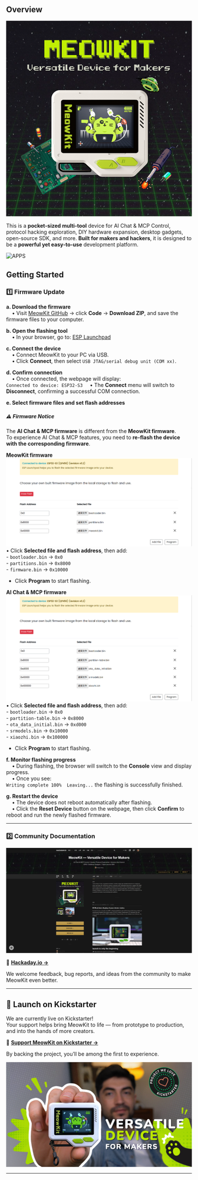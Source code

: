 ## Overview

![HEADER](2.assets/header.png)

This is a **pocket-sized multi-tool** device for AI Chat & MCP Control, protocol hacking exploration, DIY hardware expansion, desktop gadgets, open-source SDK, and more. **Built for makers and hackers**, it is designed to be a **powerful yet easy-to-use** development platform.

![APPS](2.assets/apps_list.png)

## Getting Started

### 1️⃣ Firmware Update

**a. Download the firmware**  
&nbsp;&nbsp;&nbsp;&nbsp;• Visit [MeowKit GitHub](https://github.com/happy-mingo/MeowKit) → click **Code** → **Download ZIP**, and save the firmware files to your computer.


**b. Open the flashing tool**  
&nbsp;&nbsp;&nbsp;&nbsp;• In your browser, go to: [ESP Launchpad](https://espressif.github.io/esp-launchpad/)  

**c. Connect the device**  
&nbsp;&nbsp;&nbsp;&nbsp;• Connect MeowKit to your PC via USB.  
&nbsp;&nbsp;&nbsp;&nbsp;• Click **Connect**, then select `USB JTAG/serial debug unit (COM xx)`.  

**d. Confirm connection**  
&nbsp;&nbsp;&nbsp;&nbsp;• Once connected, the webpage will display:  
     ```
     Connected to device: ESP32-S3
     ```
&nbsp;&nbsp;&nbsp;&nbsp;• The **Connect** menu will switch to **Disconnect**, confirming a successful COM connection.  

**e. Select firmware files and set flash addresses**
  ##### ⚠️ Firmware Notice

The **AI Chat & MCP firmware** is different from the **MeowKit firmware**.  
To experience AI Chat & MCP features, you need to **re-flash the device with the corresponding firmware**.

   **MeowKit firmware**
    ![FLASH](2.assets/flash_1.png)
   • Click **Selected file and flash address**, then add:  
     - `bootloader.bin` → `0x0`  
     - `partitions.bin` → `0x8000`  
     - `firmware.bin` → `0x10000`  
   - Click **Program** to start flashing.  

   **AI Chat & MCP firmware**
   ![FLASH](2.assets/flash_2.png)
   • Click **Selected file and flash address**, then add:  
     - `bootloader.bin` → `0x0`  
     - `partition-table.bin` → `0x8000`  
     - `ota_data_initial.bin` → `0xd000`  
     - `srmodels.bin` → `0x10000`  
     - `xiaozhi.bin` → `0x100000`  
   - Click **Program** to start flashing.  

**f. Monitor flashing progress**  
&nbsp;&nbsp;&nbsp;&nbsp;• During flashing, the browser will switch to the **Console** view and display progress.  
&nbsp;&nbsp;&nbsp;&nbsp;• Once you see:  
     ```
     Writing complete 100% 
     Leaving...
     ```
     the flashing is successfully finished.  

**g. Restart the device**  
&nbsp;&nbsp;&nbsp;&nbsp;• The device does not reboot automatically after flashing.  
&nbsp;&nbsp;&nbsp;&nbsp;• Click the **Reset Device** button on the webpage, then click **Confirm** to reboot and run the newly flashed firmware.  

---

### 2️⃣ Community Documentation

![Hackaday.io](2.assets/hackaday.io.png)

🔗 **[Hackaday.io →](https://hackaday.io/project/204067-meowkit-versatile-device-for-makers)**

We welcome feedback, bug reports, and ideas from the community to make MeowKit even better.  

---
## 🚀 Launch on Kickstarter

We are currently live on Kickstarter!  
Your support helps bring MeowKit to life — from prototype to production, and into the hands of more creators.

🎯 **[Support MeowKit on Kickstarter →](https://www.kickstarter.com/projects/whitecliff/meowkit-versatile-device-for-makers)**

By backing the project, you’ll be among the first to experience.

![Kickstarter](2.assets/project%20we%20love.png)

---

